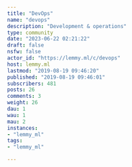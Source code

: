 ```yaml
---
title: "DevOps" 
name: "devops"
description: "Development & operations"
type: community
date: "2023-06-22 02:21:22"
draft: false
nsfw: false
actor_id: "https://lemmy.ml/c/devops"
host: lemmy.ml
lastmod: "2019-08-19 09:46:20"
published: "2019-08-19 09:46:01"
subscribers: 481
posts: 26
comments: 3
weight: 26
dau: 1
wau: 1
mau: 2
instances:
- "lemmy_ml"
tags: 
- "lemmy_ml"

---
```

